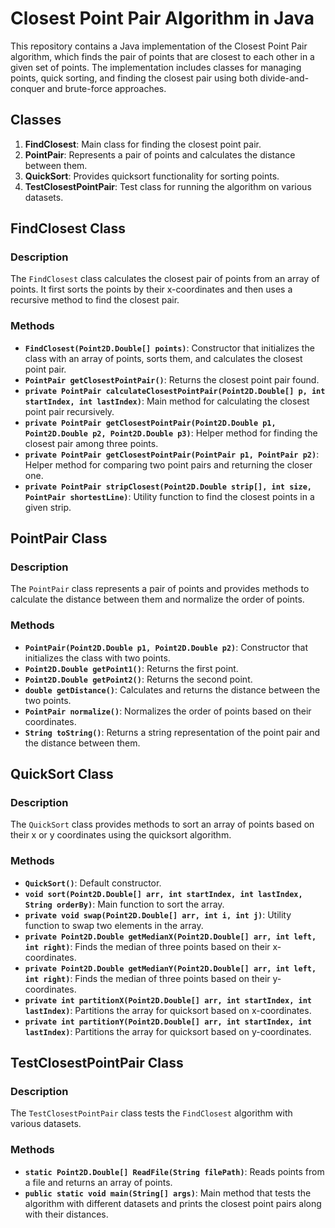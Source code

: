 # Closest Point Pair Algorithm in Java

This repository contains a Java implementation of the Closest Point Pair algorithm, which finds the pair of points that are closest to each other in a given set of points. The implementation includes classes for managing points, quick sorting, and finding the closest pair using both divide-and-conquer and brute-force approaches.

## Classes

1. **FindClosest**: Main class for finding the closest point pair.
2. **PointPair**: Represents a pair of points and calculates the distance between them.
3. **QuickSort**: Provides quicksort functionality for sorting points.
4. **TestClosestPointPair**: Test class for running the algorithm on various datasets.

## FindClosest Class

### Description

The `FindClosest` class calculates the closest pair of points from an array of points. It first sorts the points by their x-coordinates and then uses a recursive method to find the closest pair.

### Methods

- **`FindClosest(Point2D.Double[] points)`**: Constructor that initializes the class with an array of points, sorts them, and calculates the closest point pair.
- **`PointPair getClosestPointPair()`**: Returns the closest point pair found.
- **`private PointPair calculateClosestPointPair(Point2D.Double[] p, int startIndex, int lastIndex)`**: Main method for calculating the closest point pair recursively.
- **`private PointPair getClosestPointPair(Point2D.Double p1, Point2D.Double p2, Point2D.Double p3)`**: Helper method for finding the closest pair among three points.
- **`private PointPair getClosestPointPair(PointPair p1, PointPair p2)`**: Helper method for comparing two point pairs and returning the closer one.
- **`private PointPair stripClosest(Point2D.Double strip[], int size, PointPair shortestLine)`**: Utility function to find the closest points in a given strip.

## PointPair Class

### Description

The `PointPair` class represents a pair of points and provides methods to calculate the distance between them and normalize the order of points.

### Methods

- **`PointPair(Point2D.Double p1, Point2D.Double p2)`**: Constructor that initializes the class with two points.
- **`Point2D.Double getPoint1()`**: Returns the first point.
- **`Point2D.Double getPoint2()`**: Returns the second point.
- **`double getDistance()`**: Calculates and returns the distance between the two points.
- **`PointPair normalize()`**: Normalizes the order of points based on their coordinates.
- **`String toString()`**: Returns a string representation of the point pair and the distance between them.

## QuickSort Class

### Description

The `QuickSort` class provides methods to sort an array of points based on their x or y coordinates using the quicksort algorithm.

### Methods

- **`QuickSort()`**: Default constructor.
- **`void sort(Point2D.Double[] arr, int startIndex, int lastIndex, String orderBy)`**: Main function to sort the array.
- **`private void swap(Point2D.Double[] arr, int i, int j)`**: Utility function to swap two elements in the array.
- **`private Point2D.Double getMedianX(Point2D.Double[] arr, int left, int right)`**: Finds the median of three points based on their x-coordinates.
- **`private Point2D.Double getMedianY(Point2D.Double[] arr, int left, int right)`**: Finds the median of three points based on their y-coordinates.
- **`private int partitionX(Point2D.Double[] arr, int startIndex, int lastIndex)`**: Partitions the array for quicksort based on x-coordinates.
- **`private int partitionY(Point2D.Double[] arr, int startIndex, int lastIndex)`**: Partitions the array for quicksort based on y-coordinates.

## TestClosestPointPair Class

### Description

The `TestClosestPointPair` class tests the `FindClosest` algorithm with various datasets.

### Methods

- **`static Point2D.Double[] ReadFile(String filePath)`**: Reads points from a file and returns an array of points.
- **`public static void main(String[] args)`**: Main method that tests the algorithm with different datasets and prints the closest point pairs along with their distances.
